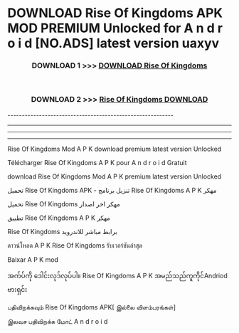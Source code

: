 # DOWNLOAD Rise Of Kingdoms  APK MOD PREMIUM Unlocked for A n d r o i d [NO.ADS] latest version uaxyv 



<div align="center">

<h3>DOWNLOAD 1 >>> <a href="https://getmod2.web.app/?judul=Rise Of Kingdoms ">DOWNLOAD Rise Of Kingdoms </a></h3><br>

<h3>DOWNLOAD 2 >>> <a href="https://getmod2.web.app/?judul=Rise Of Kingdoms ">Rise Of Kingdoms  DOWNLOAD </a></h3>

</div>
----------------------------------------------------------

----------------------------------------------------------

----------------------------------------------------------

----------------------------------------------------------

Rise Of Kingdoms  Mod A P K download premium latest version Unlocked

Télécharger Rise Of Kingdoms  A P K pour A n d r o i d Gratuit

download Rise Of Kingdoms  Mod A P K premium latest version Unlocked

تحميل Rise Of Kingdoms  APK - تنزيل برنامج Rise Of Kingdoms  A P K مهكر

تحميل Rise Of Kingdoms  مهكر اخر اصدار

تطبيق Rise Of Kingdoms  A P K مهكر

Rise Of Kingdoms  برابط مباشر للاندرويد

ดาวน์โหลด A P K Rise Of Kingdoms  รับเวอร์ชันล่าสุด

Baixar A P K mod

အက်ပ်ကို ဒေါင်းလုဒ်လုပ်ပါ။ Rise Of Kingdoms  A P K အမည်သည်ကူကိုင်Andriod ဗားရှင်း

பதிவிறக்கவும் Rise Of Kingdoms  APK[ இல்லை விளம்பரங்கள்] 
 
இலவச பதிவிறக்க மோட் A n d r o i d



